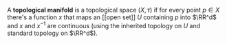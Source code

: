 A **topological manifold** is a topological space $(X, \tau)$ if for every point $p \in X$ there's a function $x$ that maps an [[open set]] $U$ containing $p$ into $\RR^d$ and $x$ and $x^{-1}$ are continuous (using the inherited topology on $U$ and standard topology on $\RR^d$).